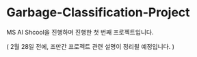 # Garbage-Classification-Project

MS AI Shcool을 진행하며 진행한 첫 번째 프로젝트입니다.

( 2월 28일 전에, 조만간 프로젝트 관련 설명이 정리될 예정입니다. )

